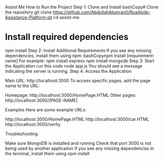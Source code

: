 Assist Me
How to Run the Project
Step 1: Clone and Install
bashCopy# Clone the repository
git clone https://github.com/AbdullahAlumran0/Roadside-Assistance-Platform.git
cd assist-me

# Install required dependencies
npm install
Step 2: Install Additional Requirements
If you see any missing dependencies, install them using npm:
bashCopynpm install [requirement-name]
For example:
npm install express
npm install mongodb
Step 3: Start the Application
run this code
node app.js
You should see a message indicating the server is running.
Step 4: Access the Application

Main URL: http://localhost:3000
To access specific pages, add the page name to the URL:

Homepage: http://localhost:3000/HomePage.HTML
Other pages: http://localhost:3000/[PAGE-NAME]



Examples
Here are some example URLs:

http://localhost:3000/HomePage.HTML
http://localhost:3000/car.HTML
http://localhost:3000/verfiy

Troubleshooting

Make sure MongoDB is installed and running
Check that port 3000 is not being used by another application
If you see any missing dependencies in the terminal, install them using npm install
